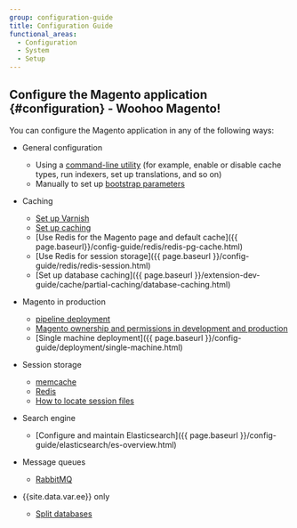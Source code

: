 ```yaml
---
group: configuration-guide
title: Configuration Guide
functional_areas:
  - Configuration
  - System
  - Setup
---
```


## Configure the Magento application {#configuration} - Woohoo Magento!

You can configure the Magento application in any of the following ways:

*  General configuration

   *  Using a [command-line utility]({{page.baseurl}}/config-guide/cli/config-cli.html) (for example, enable or disable cache types, run indexers, set up translations, and so on)
   *  Manually to set up [bootstrap parameters]({{page.baseurl}}/config-guide/bootstrap/magento-bootstrap.html)

*  Caching

   *  [Set up Varnish]({{page.baseurl}}/config-guide/varnish/config-varnish.html)
   *  [Set up caching]({{page.baseurl}}/config-guide/cache.html)
   *  [Use Redis for the Magento page and default cache]({{ page.baseurl}}/config-guide/redis/redis-pg-cache.html)
   *  [Use Redis for session storage]({{ page.baseurl }}/config-guide/redis/redis-session.html)
   *  [Set up database caching]({{ page.baseurl }}/extension-dev-guide/cache/partial-caching/database-caching.html)

*  Magento in production

   *  [pipeline deployment]({{page.baseurl}}/config-guide/deployment/pipeline/)
   *  [Magento ownership and permissions in development and production]({{page.baseurl}}/config-guide/prod/prod_file-sys-perms.html)
   *  [Single machine deployment]({{ page.baseurl }}/config-guide/deployment/single-machine.html)

*  Session storage
   *  [memcache]({{page.baseurl}}/config-guide/memcache/memcache.html)
   *  [Redis]({{page.baseurl}}/config-guide/redis/redis-session.html)
   *  [How to locate session files]({{page.baseurl}}/config-guide/sessions.html)

*  Search engine
   *  [Configure and maintain Elasticsearch]({{ page.baseurl }}/config-guide/elasticsearch/es-overview.html)

*  Message queues
   *  [RabbitMQ]({{page.baseurl}}/config-guide/mq/rabbitmq-overview.html)

*  {{site.data.var.ee}} only
   *  [Split databases]({{page.baseurl}}/config-guide/multi-master/multi-master.html)
